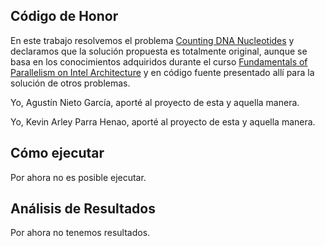 ## Código de Honor

En este trabajo resolvemos el problema [Counting DNA Nucleotides](http://rosalind.info/problems/dna/) y declaramos que la solución propuesta es totalmente original, aunque se basa en los conocimientos adquiridos durante el curso [Fundamentals of Parallelism on Intel Architecture](https://www.coursera.org/learn/parallelism-ia/) y en código fuente presentado allí para la solución de otros problemas.

Yo, Agustín Nieto García, aporté al proyecto de esta y aquella manera.

Yo, Kevin Arley Parra Henao, aporté al proyecto de esta y aquella manera.

## Cómo ejecutar

Por ahora no es posible ejecutar.

## Análisis de Resultados

Por ahora no tenemos resultados.